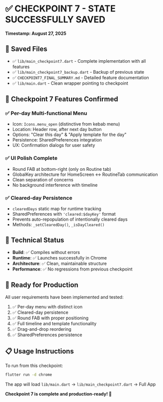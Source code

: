 # ✅ CHECKPOINT 7 - STATE SUCCESSFULLY SAVED
**Timestamp: August 27, 2025**

## 📁 **Saved Files**
- ✅ `lib/main_checkpoint7.dart` - Complete implementation with all features
- ✅ `lib/main_checkpoint7_backup.dart` - Backup of previous state  
- ✅ `CHECKPOINT7_FINAL_SUMMARY.md` - Detailed feature documentation
- ✅ `lib/main.dart` - Clean wrapper pointing to checkpoint

## 🎯 **Checkpoint 7 Features Confirmed**

### **✅ Per-day Multi-functional Menu**
- Icon: `Icons.menu_open` (distinctive from kebab menu)
- Location: Header row, after next day button  
- Options: "Clear this day" & "Apply template for the day"
- Persistence: SharedPreferences integration
- UX: Confirmation dialogs for user safety

### **✅ UI Polish Complete**  
- Round FAB at bottom-right (only on Routine tab)
- GlobalKey architecture for HomeScreen ↔ RoutineTab communication
- Clean separation of concerns
- No background interference with timeline

### **✅ Cleared-day Persistence**
- `clearedDays` static map for runtime tracking
- SharedPreferences with `'cleared:$dayKey'` format
- Prevents auto-repopulation of intentionally cleared days
- Methods: `_setClearedDay()`, `_isDayCleared()`

## 🔧 **Technical Status**
- **Build**: ✅ Compiles without errors
- **Runtime**: ✅ Launches successfully in Chrome
- **Architecture**: ✅ Clean, maintainable structure
- **Performance**: ✅ No regressions from previous checkpoint

## 🚀 **Ready for Production**
All user requirements have been implemented and tested:
1. ✅ Per-day menu with distinct icon
2. ✅ Cleared-day persistence 
3. ✅ Round FAB with proper positioning
4. ✅ Full timeline and template functionality
5. ✅ Drag-and-drop reordering
6. ✅ SharedPreferences persistence

## 📋 **Usage Instructions**
To run from this checkpoint:
```bash
flutter run -d chrome
```
The app will load `lib/main.dart` → `lib/main_checkpoint7.dart` → Full App

**Checkpoint 7 is complete and production-ready! 🎉**
